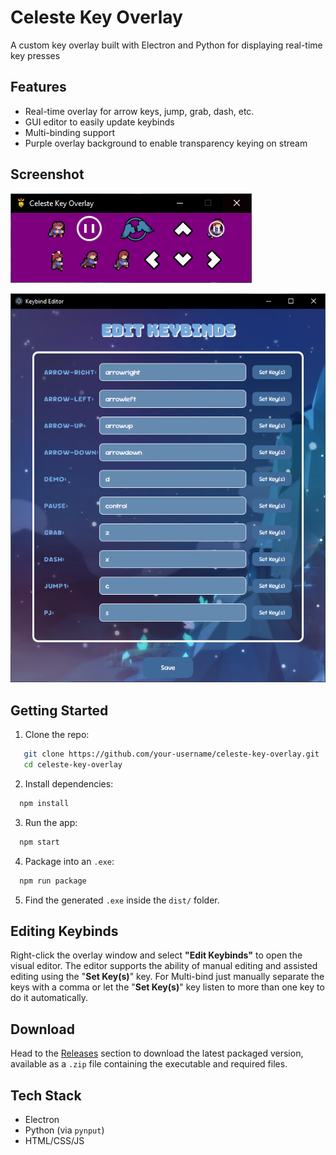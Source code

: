 # Celeste Key Overlay

A custom key overlay built with Electron and Python for displaying real-time key presses

## Features

- Real-time overlay for arrow keys, jump, grab, dash, etc.
- GUI editor to easily update keybinds
- Multi-binding support
- Purple overlay background to enable transparency keying on stream

## Screenshot

![Preview](assets/main.png)

![Preview](assets/edit.png)

## Getting Started

1. Clone the repo:
```bash
   git clone https://github.com/your-username/celeste-key-overlay.git
   cd celeste-key-overlay
```
2. Install dependencies:    
 ```bash
   npm install
```
3. Run the app:
 ```bash
   npm start
```  
4. Package into an `.exe`:
 ```bash
   npm run package
```
5. Find the generated `.exe` inside the `dist/` folder.

## Editing Keybinds

Right-click the overlay window and select **"Edit Keybinds"** to open the visual editor.
The editor supports the ability of manual editing and assisted editing using the "**Set Key(s)**" key.
For Multi-bind just manually separate the keys with a comma or let the "**Set Key(s)**" key listen to more than one key to do it automatically.

## Download

Head to the [Releases](https://github.com/SkyeSr/celeste-key-overlay/releases) section to download the latest packaged version, available as a `.zip` file containing the executable and required files.

## Tech Stack

- Electron
- Python (via `pynput`)
- HTML/CSS/JS